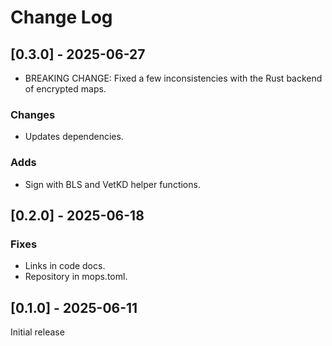 # Change Log

## [0.3.0] - 2025-06-27

- BREAKING CHANGE: Fixed a few inconsistencies with the Rust backend of encrypted maps. 

### Changes

- Updates dependencies.

### Adds
- Sign with BLS and VetKD helper functions.

## [0.2.0] - 2025-06-18

### Fixes
- Links in code docs.
- Repository in mops.toml.

## [0.1.0] - 2025-06-11

Initial release